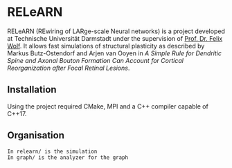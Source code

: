 # RELeARN

RELeARN (REwiring of LARge-scale Neural networks) is a project developed at Technische Universität Darmstadt under the supervision of [Prof. Dr. Felix Wolf](https://www.informatik.tu-darmstadt.de/parallel/parallel_programming/index.en.jsp). It allows fast simulations of structural plasticity as described by Markus Butz-Ostendorf and Arjen van Ooyen in *A Simple Rule for Dendritic Spine and Axonal Bouton Formation Can Account for Cortical Reorganization after Focal Retinal Lesions*.

## Installation
Using the project required CMake, MPI and a C++ compiler capable of C++17.

## Organisation
    In relearn/ is the simulation
    In graph/ is the analyzer for the graph
